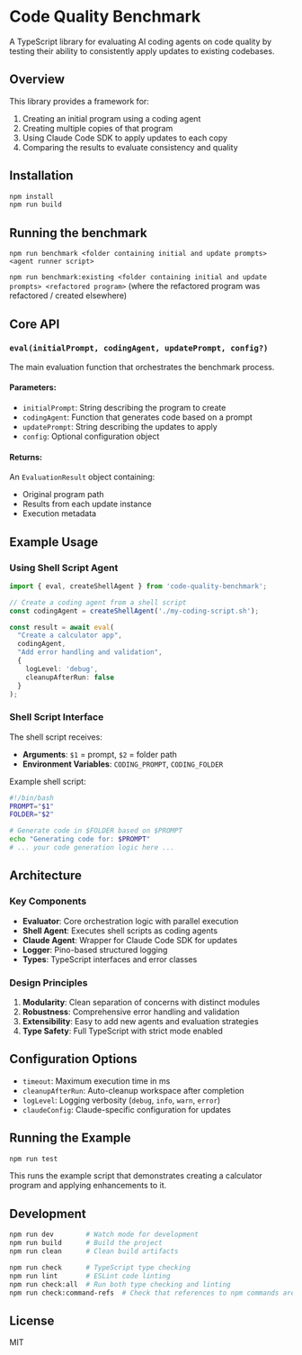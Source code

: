 # Code Quality Benchmark

A TypeScript library for evaluating AI coding agents on code quality by testing their ability to consistently apply updates to existing codebases.

## Overview

This library provides a framework for:
1. Creating an initial program using a coding agent
2. Creating multiple copies of that program
3. Using Claude Code SDK to apply updates to each copy
4. Comparing the results to evaluate consistency and quality

## Installation

```bash
npm install
npm run build
```

## Running the benchmark

`npm run benchmark <folder containing initial and update prompts> <agent runner script>`

`npm run benchmark:existing <folder containing initial and update prompts> <refactored program>`
(where the refactored program was refactored / created elsewhere)

## Core API

### `eval(initialPrompt, codingAgent, updatePrompt, config?)`

The main evaluation function that orchestrates the benchmark process.

#### Parameters:
- `initialPrompt`: String describing the program to create
- `codingAgent`: Function that generates code based on a prompt
- `updatePrompt`: String describing the updates to apply
- `config`: Optional configuration object

#### Returns:
An `EvaluationResult` object containing:
- Original program path
- Results from each update instance
- Execution metadata

## Example Usage

### Using Shell Script Agent

```typescript
import { eval, createShellAgent } from 'code-quality-benchmark';

// Create a coding agent from a shell script
const codingAgent = createShellAgent('./my-coding-script.sh');

const result = await eval(
  "Create a calculator app",
  codingAgent,
  "Add error handling and validation",
  {
    logLevel: 'debug',
    cleanupAfterRun: false
  }
);
```

### Shell Script Interface

The shell script receives:
- **Arguments**: `$1` = prompt, `$2` = folder path
- **Environment Variables**: `CODING_PROMPT`, `CODING_FOLDER`

Example shell script:
```bash
#!/bin/bash
PROMPT="$1"
FOLDER="$2"

# Generate code in $FOLDER based on $PROMPT
echo "Generating code for: $PROMPT" 
# ... your code generation logic here ...
```

## Architecture

### Key Components

- **Evaluator**: Core orchestration logic with parallel execution
- **Shell Agent**: Executes shell scripts as coding agents
- **Claude Agent**: Wrapper for Claude Code SDK for updates
- **Logger**: Pino-based structured logging
- **Types**: TypeScript interfaces and error classes

### Design Principles

1. **Modularity**: Clean separation of concerns with distinct modules
2. **Robustness**: Comprehensive error handling and validation
3. **Extensibility**: Easy to add new agents and evaluation strategies
4. **Type Safety**: Full TypeScript with strict mode enabled

## Configuration Options

- `timeout`: Maximum execution time in ms
- `cleanupAfterRun`: Auto-cleanup workspace after completion
- `logLevel`: Logging verbosity (`debug`, `info`, `warn`, `error`)
- `claudeConfig`: Claude-specific configuration for updates

## Running the Example

```bash
npm run test
```

This runs the example script that demonstrates creating a calculator program and applying enhancements to it.

## Development

```bash
npm run dev        # Watch mode for development
npm run build      # Build the project
npm run clean      # Clean build artifacts

npm run check      # TypeScript type checking
npm run lint       # ESLint code linting
npm run check:all  # Run both type checking and linting
npm run check:command-refs  # Check that references to npm commands are up to date
```

## License

MIT